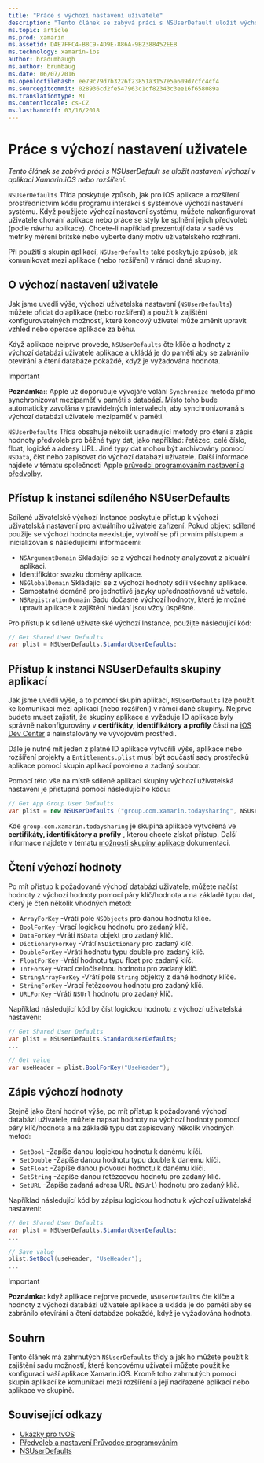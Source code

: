 ```yaml
---
title: "Práce s výchozí nastavení uživatele"
description: "Tento článek se zabývá práci s NSUserDefault uložit výchozí nastavení v Xamarin iOS aplikace nebo rozšíření."
ms.topic: article
ms.prod: xamarin
ms.assetid: DAE7FFC4-B8C9-4D9E-886A-9B2388452EEB
ms.technology: xamarin-ios
author: bradumbaugh
ms.author: brumbaug
ms.date: 06/07/2016
ms.openlocfilehash: ee79c79d7b3226f23851a3157e5a609d7cfc4cf4
ms.sourcegitcommit: 028936cd2fe547963c1cf82343c3ee16f658089a
ms.translationtype: MT
ms.contentlocale: cs-CZ
ms.lasthandoff: 03/16/2018
---
```

# <a name="working-with-user-defaults"></a>Práce s výchozí nastavení uživatele

_Tento článek se zabývá práci s NSUserDefault se uložit nastavení výchozí v aplikaci Xamarin.iOS nebo rozšíření._


`NSUserDefaults` Třída poskytuje způsob, jak pro iOS aplikace a rozšíření prostřednictvím kódu programu interakci s systémové výchozí nastavení systému. Když použijete výchozí nastavení systému, můžete nakonfigurovat uživatele chování aplikace nebo práce se styly ke splnění jejich předvoleb (podle návrhu aplikace). Chcete-li například prezentují data v sadě vs metriky měření britské nebo vyberte daný motiv uživatelského rozhraní.

Při použití s skupin aplikací, `NSUserDefaults` také poskytuje způsob, jak komunikovat mezi aplikace (nebo rozšíření) v rámci dané skupiny.

<a name="About-User-Defaults" />

## <a name="about-user-defaults"></a>O výchozí nastavení uživatele

Jak jsme uvedli výše, výchozí uživatelská nastavení (`NSUserDefaults`) můžete přidat do aplikace (nebo rozšíření) a použít k zajištění konfigurovatelných možností, které koncový uživatel může změnit upravit vzhled nebo operace aplikace za běhu.

Když aplikace nejprve provede, `NSUserDefaults` čte klíče a hodnoty z výchozí databázi uživatele aplikace a ukládá je do paměti aby se zabránilo otevírání a čtení databáze pokaždé, když je vyžadována hodnota. 

> [!IMPORTANT]
> **Poznámka:**: Apple už doporučuje vývojáře volání `Synchronize` metoda přímo synchronizovat mezipaměť v paměti s databází. Místo toho bude automaticky zavolána v pravidelných intervalech, aby synchronizovaná s výchozí databázi uživatele mezipaměť v paměti.

`NSUserDefaults` Třída obsahuje několik usnadňující metody pro čtení a zápis hodnoty předvoleb pro běžné typy dat, jako například: řetězec, celé číslo, float, logické a adresy URL. Jiné typy dat mohou být archivovány pomocí `NSData`, číst nebo zapisovat do výchozí databázi uživatele. Další informace najdete v tématu společnosti Apple [průvodci programováním nastavení a předvolby](https://developer.apple.com/library/mac/documentation/Cocoa/Conceptual/UserDefaults/Introduction/Introduction.html#//apple_ref/doc/uid/10000059i).

<a name="Accessing-the-Shared-NSUserDefaults-Instance" />

## <a name="accessing-the-shared-nsuserdefaults-instance"></a>Přístup k instanci sdíleného NSUserDefaults 

Sdílené uživatelské výchozí Instance poskytuje přístup k výchozí uživatelská nastavení pro aktuálního uživatele zařízení. Pokud objekt sdílené použije se výchozí hodnota neexistuje, vytvoří se při prvním přístupem a inicializován s následujícími informacemi:

- `NSArgumentDomain` Skládající se z výchozí hodnoty analyzovat z aktuální aplikaci.
- Identifikátor svazku domény aplikace.
- `NSGlobalDomain` Skládající se z výchozí hodnoty sdílí všechny aplikace.
- Samostatné doméně pro jednotlivé jazyky upřednostňované uživatele.
- `NSRegistrationDomain` Sadu dočasné výchozí hodnoty, které je možné upravit aplikace k zajištění hledání jsou vždy úspěšné.

Pro přístup k sdílené uživatelské výchozí Instance, použijte následující kód:

```csharp
// Get Shared User Defaults
var plist = NSUserDefaults.StandardUserDefaults;
```

<a name="Accessing-an-App-Group-NSUserDefaults-Instance" />

## <a name="accessing-an-app-group-nsuserdefaults-instance"></a>Přístup k instanci NSUserDefaults skupiny aplikací

Jak jsme uvedli výše, a to pomocí skupin aplikací, `NSUserDefaults` lze použít ke komunikaci mezi aplikací (nebo rozšíření) v rámci dané skupiny. Nejprve budete muset zajistit, že skupiny aplikace a vyžaduje ID aplikace byly správně nakonfigurovány v **certifikáty, identifikátory a profily** části na [iOS Dev Center](https://developer.apple.com/devcenter/ios/) a nainstalovány ve vývojovém prostředí.

Dále je nutné mít jeden z platné ID aplikace vytvořili výše, aplikace nebo rozšíření projekty a `Entitlements.plist` musí být součástí sady prostředků aplikace pomocí skupin aplikací povoleno a zadaný soubor.

Pomocí této vše na místě sdílené aplikaci skupiny výchozí uživatelská nastavení je přístupná pomocí následujícího kódu:

```csharp
// Get App Group User Defaults
var plist = new NSUserDefaults ("group.com.xamarin.todaysharing", NSUserDefaultsType.SuiteName);
```

Kde `group.com.xamarin.todaysharing` je skupina aplikace vytvořená ve **certifikáty, identifikátory a profily** , kterou chcete získat přístup. Další informace najdete v tématu [možnosti skupiny aplikace](~/ios/deploy-test/provisioning/capabilities/app-groups-capabilities.md) dokumentaci.

<a name="Reading-Default-Values" />

## <a name="reading-default-values"></a>Čtení výchozí hodnoty

Po mít přístup k požadované výchozí databázi uživatele, můžete načíst hodnoty z výchozí hodnoty pomocí páry klíč/hodnota a na základě typu dat, který je čten několik vhodných metod:

- `ArrayForKey` -Vrátí pole `NSObjects` pro danou hodnotu klíče.
- `BoolForKey` -Vrací logickou hodnotu pro zadaný klíč.
- `DataForKey` -Vrátí `NSData` objekt pro zadaný klíč.
- `DictionaryForKey` -Vrátí `NSDictionary` pro zadaný klíč.
- `DoubleForKey` -Vrátí hodnotu typu double pro zadaný klíč.
- `FloatForKey` -Vrátí hodnotu typu float pro zadaný klíč.
- `IntForKey` -Vrací celočíselnou hodnotu pro zadaný klíč.
- `StringArrayForKey` -Vrátí pole `String` objekty z dané hodnoty klíče.
- `StringForKey` -Vrací řetězcovou hodnotu pro zadaný klíč.
- `URLForKey` -Vrátí `NSUrl` hodnotu pro zadaný klíč.

Například následující kód by číst logickou hodnotu z výchozí uživatelská nastavení:

```csharp
// Get Shared User Defaults
var plist = NSUserDefaults.StandardUserDefaults;
...

// Get value
var useHeader = plist.BoolForKey("UseHeader");

```

<a name="Writing-Default-Values" />

## <a name="writing-default-values"></a>Zápis výchozí hodnoty

Stejně jako čtení hodnot výše, po mít přístup k požadované výchozí databázi uživatele, můžete napsat hodnoty na výchozí hodnoty pomocí páry klíč/hodnota a na základě typu dat zapisovaný několik vhodných metod:

- `SetBool` -Zapíše danou logickou hodnotu k danému klíči.
- `SetDouble` -Zapíše danou hodnotu typu double k danému klíči.
- `SetFloat` -Zapíše danou plovoucí hodnotu k danému klíči.
- `SetString` -Zapíše danou řetězcovou hodnotu pro zadaný klíč.
- `SetURL` -Zapíše zadaná adresa URL (`NSUrl`) hodnotu pro zadaný klíč.

Například následující kód by zápisu logickou hodnotu k výchozí uživatelská nastavení:

```csharp
// Get Shared User Defaults
var plist = NSUserDefaults.StandardUserDefaults;
...

// Save value
plist.SetBool(useHeader, "UseHeader");
...

```

> [!IMPORTANT]
> **Poznámka:** když aplikace nejprve provede, `NSUserDefaults` čte klíče a hodnoty z výchozí databázi uživatele aplikace a ukládá je do paměti aby se zabránilo otevírání a čtení databáze pokaždé, když je vyžadována hodnota.



<a name="Summary" />

## <a name="summary"></a>Souhrn

Tento článek má zahrnutých `NSUserDefaults` třídy a jak ho můžete použít k zajištění sadu možností, které koncovému uživateli můžete použít ke konfiguraci vaší aplikace Xamarin.iOS. Kromě toho zahrnutých pomocí skupin aplikací ke komunikaci mezi rozšíření a její nadřazené aplikací nebo aplikace ve skupině.


## <a name="related-links"></a>Související odkazy

- [Ukázky pro tvOS](https://developer.xamarin.com/samples/tvos/all/)
- [Předvoleb a nastavení Průvodce programováním](https://developer.apple.com/library/mac/documentation/Cocoa/Conceptual/UserDefaults/Introduction/Introduction.html#//apple_ref/doc/uid/10000059i)
- [NSUserDefaults](https://developer.apple.com/library/mac/documentation/Cocoa/Reference/Foundation/Classes/NSUserDefaults_Class/#//apple_ref/doc/constant_group/NSUserDefaults_Domains)
